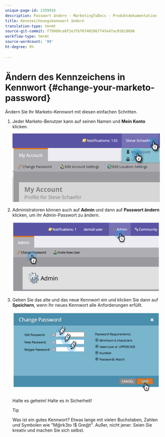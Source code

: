 ```yaml
---
unique-page-id: 2359916
description: Passwort ändern - MarketingToDocs - Produktdokumentation
title: Kennzeichnungskennwort ändern
translation-type: tm+mt
source-git-commit: f79909ce8f2e37bf0748596774fe47ac03618696
workflow-type: tm+mt
source-wordcount: '99'
ht-degree: 0%

---
```



# Ändern des Kennzeichens in Kennwort {#change-your-marketo-password}

Ändern Sie Ihr Marketo-Kennwort mit diesen einfachen Schritten.

1. Jeder Marketo-Benutzer kann auf seinen Namen und **Mein Konto** klicken.

   ![](assets/image2015-11-10-10-3a40-3a8.png)

1. Administratoren können auch auf **Admin** und dann auf **Passwort ändern** klicken, um ihr Admin-Passwort zu ändern.

   ![](assets/image2014-9-10-9-3a43-3a47.png)

1. Geben Sie das alte und das neue Kennwort ein und klicken Sie dann auf **Speichern**, wenn Ihr neues Kennwort alle Anforderungen erfüllt.

   ![](assets/image2014-9-10-9-3a44-3a2.png)

   Halte es geheim! Halte es in Sicherheit!

   >[!TIP]
   >
   >Was ist ein gutes Kennwort? Etwas lange mit vielen Buchstaben, Zahlen und Symbolen wie &quot;M@rk3to !$ Gre@t&quot;. Außer, nicht jener. Seien Sie kreativ und machen Sie sich selbst.
